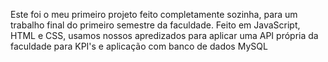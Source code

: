 Este foi o meu primeiro projeto feito completamente sozinha, para um trabalho final do primeiro semestre da faculdade. Feito em JavaScript, HTML e CSS, usamos nossos apredizados para aplicar uma API própria da faculdade para KPI's e aplicação com banco de dados MySQL

